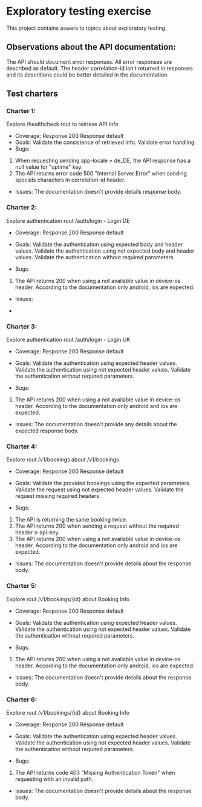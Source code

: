 # Exploratory testing exercise

This project contains aswers to topics about exploratory testing.

## Observations about the API documentation:
The API should document error responses. All error responses are described as default.
The header correlation-id isn't returned in responses and its descritions could be better detailed in the documentation.

## Test charters

### Charter 1: 
Explore /healthcheck rout to retrieve API info
* Coverage: 
Response 200
Response default
* Goals:
Validate the consistence of retrieved info.
Validate error handling.
* Bugs:
1. When requesting sending app-locale = de_DE, the API response has a null value for "uptime" key.
2. The API returns error code 500 "Internal Server Error" when sending specials characters in correlation-id header.
* Issues:
The documentation doesn't provide details response body.

### Charter 2: 
Explore authentication rout /auth/login - Login DE	
* Coverage: 
Response 200
Response default
* Goals:
Validate the authentication using expected body and header values.
Validate the authentication using not expected body and header values.
Validate the authentication without required parameters.

* Bugs:
1. The API returns 200 when using a not available value in device-os header. According to the documentation only android, ios are expected.

* Issues:
-

### Charter 3: 
Explore authentication rout /auth/login - Login UK	
* Coverage: 
Response 200
Response default
* Goals:
Validate the authentication using expected header values.
Validate the authentication using not expected header values.
Validate the authentication without required parameters.

* Bugs:
1. The API returns 200 when using a not available value in device-os header. According to the documentation only android and ios are expected.

* Issues:
The documentation doesn't provide any details about the expected response body.

### Charter 4: 
Explore rout /v1/bookings about /v1/bookings
* Coverage: 
Response 200
Response default
* Goals:
Validate the provided bookings using the expected parameters.
Validate the request using not expected header values.
Validate the request missing required headers.

* Bugs:
1. The API is returning the same booking twice.
2. The API returns 200 when sending a request without the required header x-api-key.
3. The API returns 200 when using a not available value in device-os header. According to the documentation only android and ios are expected.

* Issues:
The documentation doesn't provide details about the response body.

### Charter 5: 
Explore rout /v1/bookings/{id} about Booking Info	
* Coverage: 
Response 200
Response default
* Goals:
Validate the authentication using expected header values.
Validate the authentication using not expected header values.
Validate the authentication without required parameters.

* Bugs:
1. The API returns 200 when using a not available value in device-os header. According to the documentation only android, ios are expected.

* Issues:
The documentation doesn't provide details about the response body.

### Charter 6: 
Explore rout /v1/bookings/{id} about Booking Info	
* Coverage: 
Response 200
Response default
* Goals:
Validate the authentication using expected header values.
Validate the authentication using not expected header values.
Validate the authentication without required parameters.

* Bugs:
1. The API returns code 403 "Missing Authentication Token" when requesting with an invalid path.

* Issues:
The documentation doesn't provide details about the response body.


